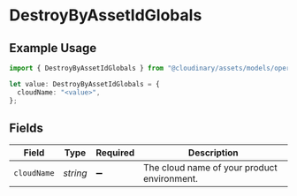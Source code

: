 # DestroyByAssetIdGlobals

## Example Usage

```typescript
import { DestroyByAssetIdGlobals } from "@cloudinary/assets/models/operations";

let value: DestroyByAssetIdGlobals = {
  cloudName: "<value>",
};
```

## Fields

| Field                                       | Type                                        | Required                                    | Description                                 |
| ------------------------------------------- | ------------------------------------------- | ------------------------------------------- | ------------------------------------------- |
| `cloudName`                                 | *string*                                    | :heavy_minus_sign:                          | The cloud name of your product environment. |